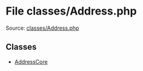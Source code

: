 File classes/Address.php
=========

Source: [classes/Address.php](https://github.com/PrestaShop/PrestaShop/blob/1.6.0.7/classes/Address.php)


Classes
-------

* [AddressCore](class.AddressCore.md)

